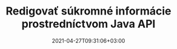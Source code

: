 ---
############################# Static ############################
layout: "product"
date: 2021-04-27T09:31:06+03:00
draft: false

product: "Redaction"
product_tag: "redaction"
platform: "Java"
platform_tag: "java"

############################# Head ############################
head_title: "Java Redaction API | Skryť citlivé údaje z PDF Word Excel Obrázok"
head_description: "Java API na redakciu dokumentov — Skryť osobné údaje z PDF, Word, Excel, PowerPoint prezentácií a rastrových obrázkov prostredníctvom rôznych typov redigovania."

############################# Header ############################
title: "Redigovať súkromné informácie prostredníctvom Java API"
description: "Vylúčte alebo skryte osobné informácie a metaúdaje z dokumentov, pracovných hárkov, prezentácií, PDF a súborov rastrových obrázkov pomocou rozhrania Java pre redakciu API."
button:
    enable: true

############################# SubMenu ############################
submenu:
    enable: true
    
    left:
        img_alt: "GroupDocs.Redaction for Java"
        image: "https://www.groupdocs.cloud/templates/groupdocs/images/product-logos/groupdocs-redaction-java.png"
        product: "GroupDocs.Redaction"
        platform: "Java"

    middle:
        button:
            # button loop
            - link: "#overview"
              text: "Prehľad"

            # button loop
            - link: "#features"
              text: "Vlastnosti"

            # button loop
            - link: "#support"
              text: "Podpora"

            # button loop
            - link: "https://products.groupdocs.app/redaction"
              text: "Živá ukážka"

            # button loop
            - link: "https://purchase.groupdocs.com/pricing/redaction/java"
              text: "Cenník"

    right:
        link_download: "https://downloads.groupdocs.com/redaction"
        link_learn: "https://docs.groupdocs.com/redaction/java/"
        link_buy: "https://purchase.groupdocs.com"

############################# Overview ############################
overview:
    enable: true
    content: |
      GroupDocs.Redaction for Java API umožňuje vývojárom odstrániť citlivé údaje z populárnych formátov súborov, ako sú Microsoft Word, Excel, PowerPoint, PDF a obrázky, aby ich bolo možné používať a distribuovať, ale stále chrániť aj dôverné informácie. Knižnica redigovania ponúka jediné rozhranie nezávislé od formátu na redigovanie akéhokoľvek typu utajovaných skutočností vrátane čísel sociálneho zabezpečenia, lekárskych informácií, finančných, vlastníckych, právnych alebo dokonca obchodných údajov prostredníctvom typov textov, metaúdajov a anotácií. Umožňuje uložiť dokument v pôvodnom formáte a vytvoriť dezinfikovaný dokument PDF s rastrovými obrázkami pôvodných stránok.
    tabs:
      enable: true
      
      ## TAB ONE ##
      tab_one:
        description: |
          Nasleduje prehľad GroupDocs.Redaction pre Java:
      
        right:
          enable: true
          icon: "fab fa-html5"
          title: "Prehľad"
          content: |
            * Redigovať text
            * Redigovať metadáta
            * Redigovať anotáciu
            * Redigovať tabuľkový dokument
            * Redigovať chránené súbory
            * Prispôsobenie
      
      ## TAB TWO ##
      tab_two:
        description: |
          GroupDocs.Redaction for Java podporuje nasledujúce [formáty súborov dokumentov](https://docs.groupdocs.com/redaction//supported-document-formats/) :java

        right:
          enable: true
          table:
            # table loop
            - title: "Redigovať text, metaúdaje a komentáre"
              content: |
                * **Word**: DOC, DOCX, DOT, ODT, DOTX, DOCM, DOTM, RTF
                * **Excel**: XLS, XLSX, XLT, XLTX, XLSM, XLTM, CSV
                * **PowerPoint**: PPT, PPTX, PPS, PPSX, POTX, PPTM, PPSM, POTM
                * **Pevné rozloženie**: PDF
                * **Rastrové obrázky**: JPG, BMP, PNG, GIF, TIFF

      ## TAB THREE ##
      tab_three:
        description: |
          GroupDocs.Redaction for Java podporuje nasledujúce operačné systémy, rámce a správcov balíkov:
        
        left:
          enable: true
          table:
            # table loop
            - icon: "fab fa-windows"
              title: "Operačné systémy"
              content: |
                * Microsoft Windows Desktop
                * Microsoft Windows Server
                * Linux
                * Mac OS

            # table loop
            - icon: "fas fa-code"
              title: "Podporované rámce"
              content: |
                * Java 7 (1.7) a vyššie

        right:
          enable: true
          table:
            # table loop
            - icon: "fas fa-cogs"
              title: "Vývojové prostredia"
              content: |
                * NetBeans
                * IntelliJ IDEA
                * Zatmenie

            # table loop
            - icon: "fas fa-tools"
              title: "Zostavte automatizačný nástroj"
              content: |
                * Maven

############################# Features ############################
features:
    enable: true
    title: "GroupDocs.Redaction pre Java Funkcie"

    feature:
      # feature loop
      - icon: "fas fa-copy"
        content: "Vyhľadávanie a redigovanie presných zhodov vyhľadávacieho reťazca"

      # feature loop
      - icon: "fas fa-eye"
        content: "Ovládajte proces redigovania a preskočte konkrétne zápasy"

      # feature loop
      - icon: "fas fa-bolt"
        content: "Vyhľadanie a redigovanie pomocou regulárnych výrazov"
      
      # feature loop
      - icon: "fas fa-file-powerpoint"
        content: "Vstavaná podpora kancelárskych formátov a PDF"

      # feature loop
      - icon: "fas fa-code"
        content: "Vymazanie metaúdajov alebo redigovanie hodnôt metaúdajov"

      # feature loop
      - icon: "fas fa-cloud"
        content: "Obmedzte redigovanie na konkrétne pracovné hárky a stĺpce"

      # feature loop
      - icon: "fas fa-remove-format"
        content: "Odstránenie anotácií alebo redigovanie ich textov"

      # feature loop
      - icon: "fas fa-comment-slash"
        content: "Použite textové (kódy výnimiek) alebo grafické (farebné obdĺžniky) redigovania"

      # feature loop
      - icon: "fas fa-location-arrow"
        content: "Uložte dokument v pôvodnom formáte alebo ako PDF s rastrových obrázkov pôvodných strán"

      # feature loop
      - icon: "fas fa-border-all"
        content: "Podpora formátov rastrových obrázkov a redakcie oblasti obrázkov"

      # feature loop
      - icon: "fas fa-wrench"
        content: "Integračné rozhranie pre implementáciu vlastnej redakcie a formátov"

      # feature loop
      - icon: "fas fa-columns"
        content: "Úprava alebo odstránenie EXIF metaúdajov z obrázkových súborov"

      # feature loop
      - icon: "fas fa-file-word"
        content: "Redigovať vložené obrázky vo vnútri PDF, Word a prezentačných dokumentov"

    more_feature:
      # more_feature_loop
      - title: "Zabezpečte súkromie redigovaním vašich utajovaných údajov"
        content: |
          GroupDocs.Redaction for Java knižnica umožňuje vývojárom redigovať text a obrázky z podporovaných dokumentov pomocou rôznych typov redigovania. Používanie nášho rozhrania Redaction API je jednoduché a priame.  

          Nasledujúci príklad kódu používa tabuľkový dokument, napríklad tabuľkový hárok Microsoft Excel, kde rozsah redigovania môže byť obmedzený na konkrétny pracovný hárok a/alebo stĺpec. Používa filtre na redigovanie druhého stĺpca e-mailmi v pracovnom hárku „Zákazníci“, pričom všetky ostatné e-maily zostávajú v dokumente nedotknuté.

          ```java
          // Vytvorte inštanciu triedy Redactor
          final Redactor redactor  = new Redactor("sample.xlsx");
          try
          {
              CellFilter filter = new CellFilter();
              filter.setColumnIndex(1);
              filter.setWorkSheetName("Customers");
              Pattern expression = Pattern.compile("^\\w+([-+.']\\w+)*@\\w+([-.]\\w+)*\\.\\w+([-.]\\w+)*$");
              // Použiť redakciu
              RedactorChangeLog result = redactor.apply(new CellColumnRedaction(filter, expression, new ReplacementOptions("[customer email]")));
              if (result.getStatus() != RedactionStatus.Failed)
              {
                  SaveOptions so = new SaveOptions();
                  so.setAddSuffix(true);
                  so.setRasterizeToPDF(false);
                  redactor.save(so);
              };
          }
          finally { redactor.close(); }
          ```

############################# Support ############################
support:
    enable: true

############################# Solutions ############################
solutions:
    enable: true
    title: "GroupDocs.Redaction ponúka rozhrania API na prezeranie dokumentov pre ďalšie populárne vývojové prostredia"

    solution:
        # solution loop
        - img_alt: "GroupDocs.Redaction for .NET"
          image: "https://www.groupdocs.cloud/templates/groupdocs/images/product-logos/groupdocs-redaction-net.png"
          product: "GroupDocs.Redaction"
          platform: ".NET"
          link: "/redaction/net/"

############################# Back to top ###############################
back_to_top:
  enable: true
---